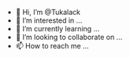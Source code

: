 - 👋 Hi, I’m @Tukalack
- 👀 I’m interested in ...
- 🌱 I’m currently learning ...
- 💞️ I’m looking to collaborate on ...
- 📫 How to reach me ...

<!---
Tukalack/Tukalack is a ✨ special ✨ repository because its `README.md` (this file) appears on your GitHub profile.
You can click the Preview link to take a look at your changes.
--->
